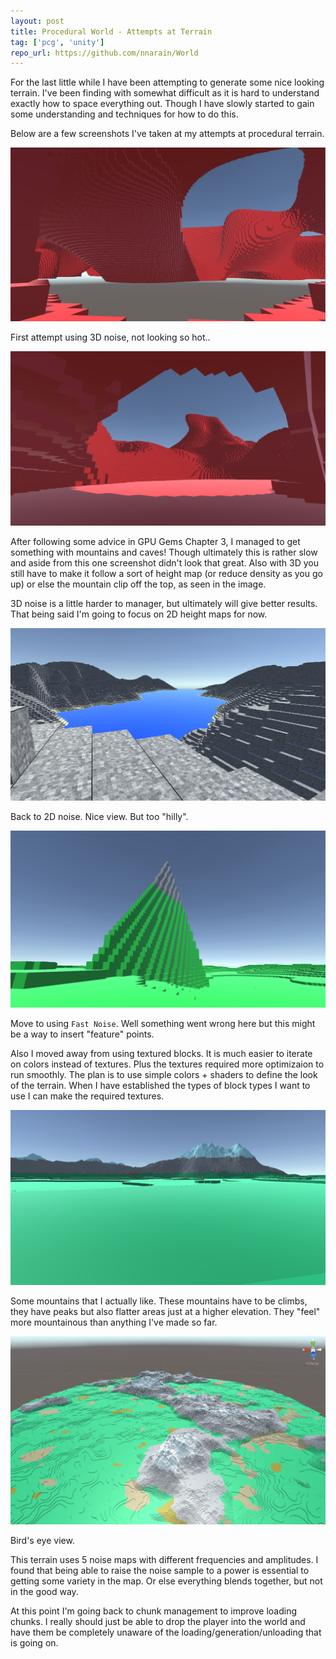 ```yaml
---
layout: post
title: Procedural World - Attempts at Terrain
tag: ['pcg', 'unity']
repo_url: https://github.com/nnarain/World
---
```


For the last little while I have been attempting to generate some nice looking terrain. I've been finding with somewhat difficult as it is hard to understand exactly how to space everything out. Though I have slowly started to gain some understanding and techniques for how to do this.

Below are a few screenshots I've taken at my attempts at procedural terrain.

![Image not found!](/assets/2018/05/19/cap1.png)

First attempt using 3D noise, not looking so hot..

![Image not found!](/assets/2018/05/19/cap2.png)

After following some advice in GPU Gems Chapter 3, I managed to get something with mountains and caves! Though ultimately this is rather slow and aside from this one screenshot didn't look that great. Also with 3D you still have to make it follow a sort of height map (or reduce density as you go up) or else the mountain clip off the top, as seen in the image.

3D noise is a little harder to manager, but ultimately will give better results. That being said I'm going to focus on 2D height maps for now.

![Image not found!](/assets/2018/05/19/cap3.png)

Back to 2D noise. Nice view. But too "hilly".

![Image not found!](/assets/2018/05/19/fastnoise1.png)

Move to using `Fast Noise`. Well something went wrong here but this might be a way to insert "feature" points.

Also I moved away from using textured blocks. It is much easier to iterate on colors instead of textures. Plus the textures required more optimizaion to run smoothly.
The plan is to use simple colors + shaders to define the look of the terrain. When I have established the types of block types I want to use I can make the required textures.

![Image not found!](/assets/2018/05/19/mountain3.png)

Some mountains that I actually like. These mountains have to be climbs, they have peaks but also flatter areas just at a higher elevation. They "feel" more mountainous than anything I've made so far.

![Image not found!](/assets/2018/05/19/cap4.png)

Bird's eye view.

This terrain uses 5 noise maps with different frequencies and amplitudes. I found that being able to raise the noise sample to a power is essential to getting some variety in the map. Or else everything blends together, but not in the good way.


At this point I'm going back to chunk management to improve loading chunks. I really should just be able to drop the player into the world and have them be completely unaware of the loading/generation/unloading that is going on.

